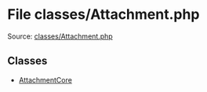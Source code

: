 File classes/Attachment.php
=========

Source: [classes/Attachment.php](https://github.com/PrestaShop/PrestaShop/blob/1.6.0.4/classes/Attachment.php)


Classes
-------

* [AttachmentCore](class.AttachmentCore.md)

